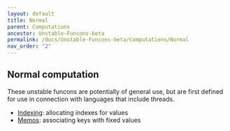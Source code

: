 ```yaml
---
layout: default
title: Normal
parent: Computations
ancestor: Unstable-Funcons-beta
permalink: /docs/Unstable-Funcons-beta/Computations/Normal
nav_order: "2"
---
```


Normal computation
------------------

These unstable funcons are potentially of general use, but are first defined
for use in connection with languages that include threads.

- [Indexing]\: allocating indexes for values
- [Memos]\: associating keys with fixed values

[Indexing]:       /CBS-beta/Unstable-Funcons-beta/Computations/Normal/Indexing/
[Memos]:          /CBS-beta/Unstable-Funcons-beta/Computations/Normal/Memos/

[Postponing]:     /CBS-beta/Unstable-Funcons-beta/Computations/Abnormal/Postponing/

[Unstable-Languages-beta]: /CBS-beta/docs/Unstable-Languages-beta
